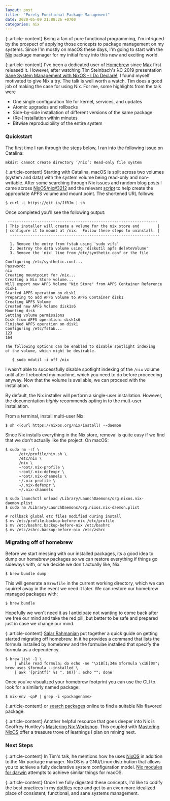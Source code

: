 ```yaml
---
layout: post
title:  "Purely Functional Package Management"
date: 2020-05-09 21:08:26 +0700
categories: nix
---
```


{:.article-content}
Being a fan of pure functional programming, I'm intrigued by the prospect of
applying those concepts to package management on my systems. Since I'm mostly
on macOS these days, I'm going to start with the [Nix][1] package manager for
my initial foray into this new and exciting world.

{:.article-content}
I've been a dedicated user of [Homebrew][2] since [Max][3] first released it.
However, after watching Tim Steinbach's &#955;C 2019 presentation [Sane System
Management with NixOS - I Do Declare!][4], I found myself motivated to give Nix
a try. The talk is well worth a watch. Tim does a good job of making the case
for using Nix. For me, some highlights from the talk were

* One single configuration file for kernel, services, and updates
* Atomic upgrades and rollbacks
* Side-by-side installation of different versions of the same package
* (Re-)installation within minutes
* Bitwise reproducibility of the entire system

### Quickstart

The first time I ran through the steps below, I ran into the following issue on
Catalina:

```
mkdir: cannot create directory ‘/nix’: Read-only file system
```

{:.article-content}
Starting with Catalina, macOS is split across two volumes (system and data) with
the system volume being read-only and non-writable. After some searching through
Nix issues and random blog posts I came across [NixOS/nix#3212][12] and the
relevant [script][13] to help create the appropriate APFS volume and mount point.
The shortened URL follows:

```
$ curl -L https://git.io/JfRJm | sh
```

Once completed you'll see the following output:

```
 ------------------------------------------------------------------
| This installer will create a volume for the nix store and        |
| configure it to mount at /nix.  Follow these steps to uninstall. |
  ------------------------------------------------------------------

  1. Remove the entry from fstab using 'sudo vifs'
  2. Destroy the data volume using 'diskutil apfs deleteVolume'
  3. Remove the 'nix' line from /etc/synthetic.conf or the file

Configuring /etc/synthetic.conf...
Password:
nix
Creating mountpoint for /nix...
Creating a Nix Store volume...
Will export new APFS Volume "Nix Store" from APFS Container Reference disk1
Started APFS operation on disk1
Preparing to add APFS Volume to APFS Container disk1
Creating APFS Volume
Created new APFS Volume disk1s6
Mounting disk
Setting volume permissions
Disk from APFS operation: disk1s6
Finished APFS operation on disk1
Configuring /etc/fstab...
123
164

The following options can be enabled to disable spotlight indexing
of the volume, which might be desirable.

   $ sudo mdutil -i off /nix
```

I wasn't able to successfully disable spotlight indexing of the `/nix` volume
until after I rebooted my machine, which you need to do before proceeding anyway.
Now that the volume is available, we can proceed with the installation.

By default, the Nix installer will perform a single-user installation. However,
the documentation *highly* recommends opting in to the mult-user installation.

From a terminal, install multi-user Nix:
```
$ sh <(curl https://nixos.org/nix/install) --daemon
```

Since Nix installs everything in the Nix store, removal is quite easy if we
find that we don't actually like the project. On macOS:
```
$ sudo rm -rf \
      /etc/profile/nix.sh \
      /etc/nix \
      /nix \
      ~root/.nix-profile \
      ~root/.nix-defexpr \
      ~root/.nix-channels \
      ~/.nix-profile \
      ~/.nix-defexpr \
      ~/.nix-channels

$ sudo launchctl unload /Library/LaunchDaemons/org.nixos.nix-daemon.plist
$ sudo rm /Library/LaunchDaemons/org.nixos.nix-daemon.plist

# rollback global etc files modified during install
$ mv /etc/profile.backup-before-nix /etc/profile
$ mv /etc/bashrc.backup-before-nix /etc/bashrc
$ mv /etc/zshrc.backup-before-nix /etc/zshrc
```

### Migrating off of homebrew
Before we start messing with our installed packages, its a good idea to dump
our homebrew packages so we can restore everything if things go sideways with,
or we decide we don't actually like, Nix.

```
$ brew bundle dump
```

This will generate a `Brewfile` in the current working directory, which we can
squirrel away in the event we need it later. We can restore our homebrew managed
packages with:

```
$ brew bundle
```

Hopefully we won't need it as I anticipate not wanting to come back after
we free our mind and take the red pill, but better to be safe and prepared just
in case we change our mind.

{:.article-content}
[Salar Rahmanian][7] put together a quick guide on getting started migrating
off homebrew. In it he provides a command that lists the formula installed by
homebrew and the formulae installed that specify the formula as a dependency.
```
$ brew list -1 \
    | while read formula; do echo -ne "\x1B[1;34m $formula \x1B[0m"; brew uses $formula --installed \
    | awk '{printf(" %s ", $0)}'; echo ""; done
```

Once you've visualized your homebrew footprint you can use the CLI to look for
a similarly named package:
```
$ nix-env -qaP | grep -i <packagename>
```

{:.article-content}
or [search packages][8] online to find a suitable Nix flavored package.

{:.article-content}
Another helpful resource that goes deeper into Nix is Geoffrey Huntley's
[Mastering Nix Workshop][9]. This coupled with [Mastering NixOS][10] offer a
treasure trove of learnings I plan on mining next.

### Next Steps

{:.article-content}
In Tim's talk, he mentions how he uses [NixOS][5] in addition to the Nix package
manager. NixOS is a GNU/Linux distribution that allows you to achieve a fully
declarative system configuration model. [Nix modules for darwin][6] attempts to
achieve similar things for macOS.

{:.article-content}
Once I've fully digested these concepts, I'd like to codify the best practices in
my [dotfiles][11] repo and get to an even more idealized place of consistent,
functional, and sane systems management.


[1]:  https://nixos.org/nix/
[2]:  https://brew.sh/
[3]:  https://mxcl.dev/
[4]:  https://www.youtube.com/watch?v=_LDzO5_d1a0
[5]:  https://nixos.org/
[6]:  https://github.com/LnL7/nix-darwin
[7]:  https://www.softinio.com/post/moving-from-homebrew-to-nix-package-manager
[8]:  https://nixos.org/nixos/packages.html
[9]:  https://github.com/ghuntley/workshops/tree/master/nix-workshop
[10]: https://github.com/ghuntley/workshops/tree/master/nixos-workshop
[11]: https://github.com/jopecko/dotfiles
[12]: https://github.com/NixOS/nix/pull/3212
[13]: https://github.com/LnL7/nix/blob/darwin-10.15-install/scripts/create-darwin-volume.sh
